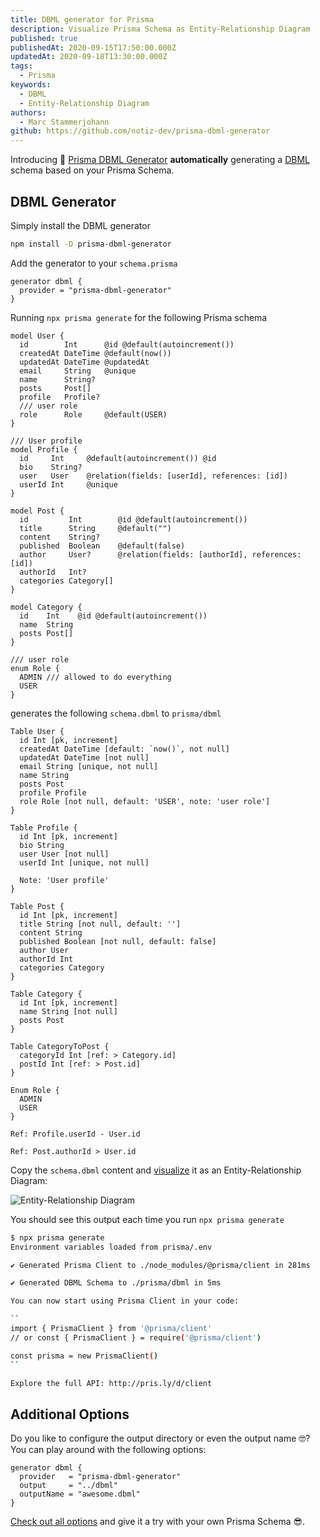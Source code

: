```yaml
---
title: DBML generator for Prisma
description: Visualize Prisma Schema as Entity-Relationship Diagram
published: true
publishedAt: 2020-09-15T17:50:00.000Z
updatedAt: 2020-09-18T13:30:00.000Z
tags:
  - Prisma
keywords:
  - DBML
  - Entity-Relationship Diagram
authors:
  - Marc Stammerjohann
github: https://github.com/notiz-dev/prisma-dbml-generator
---
```


Introducing 🥳 [Prisma DBML Generator](https://github.com/notiz-dev/prisma-dbml-generator) **automatically** generating a [DBML](https://www.dbml.org/home) schema based on your Prisma Schema. 

<div shortcode="repo" repo="notiz-dev/prisma-dbml-generator"></div>

## DBML Generator

Simply install the DBML generator

<div shortcode="code" tabs="BASH">

```bash
npm install -D prisma-dbml-generator
```

</div>

Add the generator to your `schema.prisma`

<div shortcode="code" tabs="schema.prisma">

```prisma
generator dbml {
  provider = "prisma-dbml-generator"
}
```

</div>

Running `npx prisma generate` for the following Prisma schema

<div shortcode="code" tabs="schema.prisma">

```prisma
model User {
  id        Int      @id @default(autoincrement())
  createdAt DateTime @default(now())
  updatedAt DateTime @updatedAt
  email     String   @unique
  name      String?
  posts     Post[]
  profile   Profile?
  /// user role
  role      Role     @default(USER)
}

/// User profile
model Profile {
  id     Int     @default(autoincrement()) @id
  bio    String?
  user   User    @relation(fields: [userId], references: [id])
  userId Int     @unique
}

model Post {
  id         Int        @id @default(autoincrement())
  title      String     @default("")
  content    String?
  published  Boolean    @default(false)
  author     User?      @relation(fields: [authorId], references: [id])
  authorId   Int?
  categories Category[]
}

model Category {
  id    Int    @id @default(autoincrement())
  name  String
  posts Post[]
}

/// user role
enum Role {
  ADMIN /// allowed to do everything
  USER
}
```

</div>

generates the following `schema.dbml` to `prisma/dbml`

<div shortcode="code" tabs="schema.dbml">

```dbml
Table User {
  id Int [pk, increment]
  createdAt DateTime [default: `now()`, not null]
  updatedAt DateTime [not null]
  email String [unique, not null]
  name String
  posts Post
  profile Profile
  role Role [not null, default: 'USER', note: 'user role']
}

Table Profile {
  id Int [pk, increment]
  bio String
  user User [not null]
  userId Int [unique, not null]

  Note: 'User profile'
}

Table Post {
  id Int [pk, increment]
  title String [not null, default: '']
  content String
  published Boolean [not null, default: false]
  author User
  authorId Int
  categories Category
}

Table Category {
  id Int [pk, increment]
  name String [not null]
  posts Post
}

Table CategoryToPost {
  categoryId Int [ref: > Category.id]
  postId Int [ref: > Post.id]
}

Enum Role {
  ADMIN
  USER
}

Ref: Profile.userId - User.id

Ref: Post.authorId > User.id
```

</div>

Copy the `schema.dbml` content and [visualize](https://dbdiagram.io/d) it as an Entity-Relationship Diagram:

<div shortcode="figure" caption="Entity-Relationship Diagram">

![Entity-Relationship Diagram](assets/img/blog/prisma-dbml-generator/optimized/db-diagram.png)

</div>

You should see this output each time you run `npx prisma generate`

<div shortcode="code" tabs="BASH">

```bash
$ npx prisma generate
Environment variables loaded from prisma/.env

✔ Generated Prisma Client to ./node_modules/@prisma/client in 281ms

✔ Generated DBML Schema to ./prisma/dbml in 5ms

You can now start using Prisma Client in your code:

``
import { PrismaClient } from '@prisma/client'
// or const { PrismaClient } = require('@prisma/client')

const prisma = new PrismaClient()
``

Explore the full API: http://pris.ly/d/client
```

</div>

## Additional Options

Do you like to configure the output directory or even the output name 🤓?
You can play around with the following options:

<div shortcode="code" tabs="schema.prisma">

```prisma
generator dbml {
  provider   = "prisma-dbml-generator"
  output     = "../dbml"
  outputName = "awesome.dbml"
}
```

</div>

[Check out all options](https://github.com/notiz-dev/prisma-dbml-generator#additional-options) and give it a try with your own Prisma Schema 😎.
